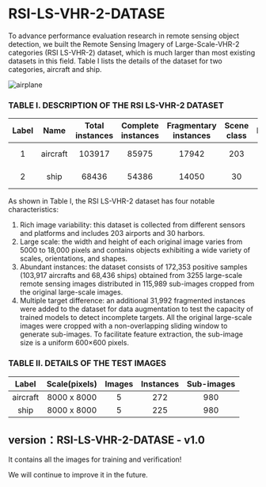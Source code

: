 # RSI-LS-VHR-2-DATASE
 
To advance performance evaluation research in remote sensing object detection, we built the Remote Sensing Imagery of Large-Scale-VHR-2 categories (RSI LS-VHR-2) dataset, which is much larger than most existing datasets in this field. Table Ⅰ lists the details of the dataset for two categories, aircraft and ship. 

![airplane](/RSI-LS-VHR-2-DATASET/blob/master/demo/airplane.png)

### TABLE Ⅰ. DESCRIPTION OF THE RSI LS-VHR-2 DATASET

Label	   |  Name	  |  Total instances	   | Complete instances	  |  Fragmentary instances	  |  Scene class	  |  Images	   |  Image width	  |  Sub-images
 :-----:  | :-----:  |  :-----:   |  :-----:   |  :-----:   |  :-----:    |  :-----:    |  :-----:   |  :-----:  
1 	 |   aircraft	   |   103917	  |   85975    | 	17942	   |   203	   |   2858	    |    6000-15000	    |   62129
2	   |   ship	   |     68436	       |   54386	  |   14050	   |   30	    |   397	         |    5000-18000	   |   53860

As shown in Table Ⅰ, the RSI LS-VHR-2 dataset has four notable characteristics: 
1) Rich image variability: this dataset is collected from different sensors and platforms and includes 203 airports and 30 harbors.
2) Large scale: the width and height of each original image varies from 5000 to 18,000 pixels and contains objects exhibiting a wide variety of scales, orientations, and shapes.
3) Abundant instances: the dataset consists of 172,353 positive samples (103,917 aircrafts and 68,436 ships) obtained from 3255 large-scale remote sensing images distributed in 115,989 sub-images cropped from the original large-scale images.
4) Multiple target difference: an additional 31,992 fragmented instances were added to the dataset for data augmentation to test the capacity of trained models to detect incomplete targets.
All the original large-scale images were cropped with a non-overlapping sliding window to generate sub-images. To facilitate feature extraction, the sub-image size is a uniform 600×600 pixels.

### TABLE Ⅱ.  DETAILS OF THE TEST IMAGES

Label	  |  Scale(pixels)	  |   Images	  |  Instances	|  Sub-images
 :-----:    |  :-----:    |  :-----:    |  :-----:   | :-----:
aircraft  |8000 x 8000	   |   5	   |    272    |   980
ship   |8000 x 8000	   |   5	   |    225    |   980


## version：RSI-LS-VHR-2-DATASE - v1.0
It contains all the images  for training and verification!

We will continue to improve it in the future.
